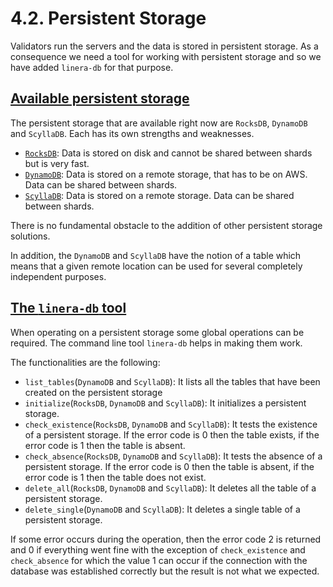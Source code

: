 # 4.2. Persistent Storage

Validators run the servers and the data is stored in persistent storage. As a consequence we need a tool for working with persistent storage and so we have added `linera-db` for that purpose.

## [Available persistent storage](https://linera-dev.respeer.ai/#/advanced_topics/persistent_storage?id=available-persistent-storage)

The persistent storage that are available right now are `RocksDB`, `DynamoDB` and `ScyllaDB`. Each has its own strengths and weaknesses.

- [`RocksDB`](https://rocksdb.org/): Data is stored on disk and cannot be shared between shards but is very fast.
- [`DynamoDB`](https://aws.amazon.com/dynamodb/): Data is stored on a remote storage, that has to be on AWS. Data can be shared between shards.
- [`ScyllaDB`](https://www.scylladb.com/): Data is stored on a remote storage. Data can be shared between shards.

There is no fundamental obstacle to the addition of other persistent storage solutions.

In addition, the `DynamoDB` and `ScyllaDB` have the notion of a table which means that a given remote location can be used for several completely independent purposes.

## [The `linera-db` tool](https://linera-dev.respeer.ai/#/advanced_topics/persistent_storage?id=the-linera-db-tool)

When operating on a persistent storage some global operations can be required. The command line tool `linera-db` helps in making them work.

The functionalities are the following:

- `list_tables`(`DynamoDB` and `ScyllaDB`): It lists all the tables that have been created on the persistent storage
- `initialize`(`RocksDB`, `DynamoDB` and `ScyllaDB`): It initializes a persistent storage.
- `check_existence`(`RocksDB`, `DynamoDB` and `ScyllaDB`): It tests the existence of a persistent storage. If the error code is 0 then the table exists, if the error code is 1 then the table is absent.
- `check_absence`(`RocksDB`, `DynamoDB` and `ScyllaDB`): It tests the absence of a persistent storage. If the error code is 0 then the table is absent, if the error code is 1 then the table does not exist.
- `delete_all`(`RocksDB`, `DynamoDB` and `ScyllaDB`): It deletes all the table of a persistent storage.
- `delete_single`(`DynamoDB` and `ScyllaDB`): It deletes a single table of a persistent storage.

If some error occurs during the operation, then the error code 2 is returned and 0 if everything went fine with the exception of `check_existence` and `check_absence` for which the value 1 can occur if the connection with the database was established correctly but the result is not what we expected.
